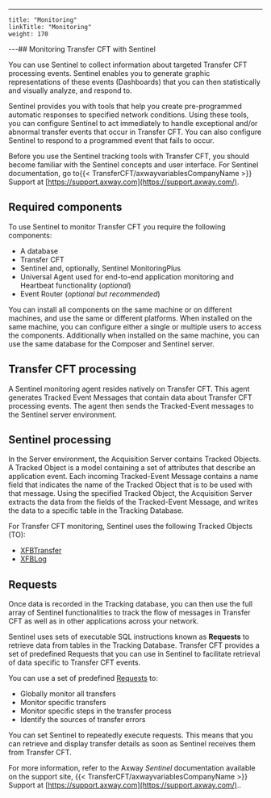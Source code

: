 ---
    title: "Monitoring"
    linkTitle: "Monitoring"
    weight: 170
---## Monitoring Transfer CFT with Sentinel

You can use Sentinel to collect information about targeted Transfer CFT processing events. Sentinel enables you to generate graphic representations of these events (Dashboards) that you can then statistically and visually analyze, and respond to.

Sentinel provides you with tools that help you create pre-programmed automatic responses to specified network conditions. Using these tools, you can configure Sentinel to act immediately to handle exceptional and/or abnormal transfer events that occur in Transfer CFT. You can also configure Sentinel to respond to a programmed event that fails to occur.

Before you use the Sentinel tracking tools with Transfer CFT, you should become familiar with the Sentinel concepts and
user interface.
For Sentinel documentation, go to{{< TransferCFT/axwayvariablesCompanyName  >}} Support at [https://support.axway.com](https://support.axway.com/).

## Required components

To use Sentinel to monitor Transfer CFT you require the following components:

- A database
- Transfer CFT
- Sentinel and, optionally, Sentinel MonitoringPlus
- Universal Agent used for end-to-end application monitoring and Heartbeat functionality (*optional*)
- Event Router (*optional but recommended*)

You can install all components on the same machine or on different machines, and use the same or different platforms. When installed on the same machine, you can configure either a single or multiple users to access the components. Additionally when installed on the same machine, you can use the same database for the Composer and Sentinel server.

## Transfer CFT processing

A Sentinel monitoring agent resides natively on Transfer CFT. This agent generates Tracked Event Messages that contain data about Transfer CFT processing events. The agent then sends the Tracked-Event messages to the Sentinel server environment.

## Sentinel processing

In the Server environment, the Acquisition Server contains Tracked Objects. A Tracked Object is a model containing a set of attributes that describe an application event. Each incoming Tracked-Event Message contains a name field that indicates the name of the Tracked Object that is to be used with that message. Using the specified Tracked Object, the Acquisition Server extracts the data from the fields of the Tracked-Event Message, and writes the data to a specific table in the Tracking Database.

For Transfer CFT monitoring, Sentinel uses the following Tracked Objects (TO):

- [XFBTransfer](intro_sentinel)
- [XFBLog](xfblog)

## Requests

Once data is recorded in the Tracking database, you can then use the full array of Sentinel functionalities to track the flow of messages in Transfer CFT as well as in other applications across your network.

Sentinel uses sets of executable SQL instructions known as ****Requests**** to retrieve data from tables in the Tracking Database. Transfer CFT provides a set of predefined Requests that you can use in Sentinel to facilitate retrieval of data specific to Transfer CFT events.

You can use a set of predefined [Requests](xfbtransfer_request)
to:

- Globally monitor
    all transfers
- Monitor specific
    transfers
- Monitor specific
    steps in the transfer process
- Identify the sources
    of transfer errors

You can set Sentinel to repeatedly execute requests. This
means that you can retrieve and display transfer details as soon as
Sentinel receives them from Transfer CFT.

For more information, refer to the Axway *Sentinel* documentation available on the support site, {{< TransferCFT/axwayvariablesCompanyName  >}} Support at [https://support.axway.com](https://support.axway.com/)..
